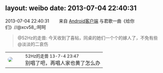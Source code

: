 layout: weibo
date: 2013-07-04 22:40:31
---
<meta name="referrer" content="no-referrer" />

2013-07-04 22:40:31  &nbsp;&nbsp;&nbsp;&nbsp;&nbsp;&nbsp; 来自 <a href="http://app.weibo.com/t/feed/c66T5g" rel="nofollow">Android客户端</a>
与君歌一曲《给你们》//@xcv58_:呵呵
>  @52Hz的走兽: 今天收到了喜帖，同桌的她们一个个的嫁人了，不免有些 @淡淡的二哀伤 ​​​

<table style="width: 100%;">
  <tr>
    <td style="width: 40px;"><img style="border-radius:50%" src="https://tva4.sinaimg.cn/crop.0.0.180.180.50/8beaf773jw1e8qgp5bmzyj2050050aa8.jpg?KID=imgbed,tva&Expires=1624466398&ssig=3Sfs7rdv6n"></td>
    <td colspan="2"><small>52Hz的走兽 13-7-4 23:47</small><br/>别唱了吧，再唱人家也黄了怎么办</td>
  </tr>
</table>
